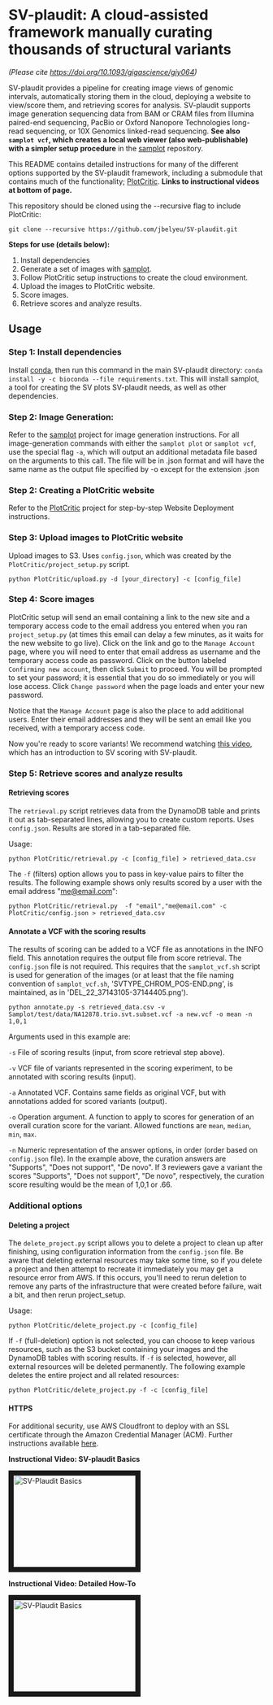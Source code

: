 # SV-plaudit: A cloud-assisted framework manually curating thousands of structural variants
*(Please cite https://doi.org/10.1093/gigascience/giy064)*

SV-plaudit provides a pipeline for creating image views of genomic intervals, automatically storing them in the cloud, deploying a website to view/score them, and retrieving scores for analysis. SV-plaudit supports image generation sequencing data from BAM or CRAM files from Illumina paired-end sequencing, PacBio or Oxford Nanopore Technologies long-read sequencing, or 10X Genomics linked-read sequencing. **See also `samplot vcf`, which creates a local web viewer (also web-publishable) with a simpler setup procedure** in the [samplot](https://github.com/jbelyeu/samplot) repository.

This README contains detailed instructions for many of the different options supported by the SV-plaudit framework, including a submodule that contains much of the functionality; [PlotCritic](https://github.com/jbelyeu/PlotCritic). **Links to instructional videos at bottom of page.**


This repository should be cloned using the --recursive flag to include PlotCritic:
```
git clone --recursive https://github.com/jbelyeu/SV-plaudit.git
```

**Steps for use (details below):**
1. Install dependencies
2. Generate a set of images with [samplot](https://github.com/jbelyeu/samplot).
2. Follow PlotCritic setup instructions to create the cloud environment.
3. Upload the images to PlotCritic website.
4. Score images.
5. Retrieve scores and analyze results.

## Usage 
### Step 1: Install dependencies
Install [conda](https://docs.conda.io/en/latest/), then run this command in the main SV-plaudit directory: `conda install -y -c bioconda --file requirements.txt`.
This will install samplot, a tool for creating the SV plots SV-plaudit needs, as well as other dependencies.

### Step 2: Image Generation: 
Refer to the [samplot](https://github.com/jbelyeu/samplot) project for image generation instructions. For all image-generation commands with either the `samplot plot` or `samplot vcf`, use the special flag `-a`, which will output an additional metadata file based on the arguments to this call. The file will be in .json format and will have the same name as the output file specified by -o except for the extension .json

### Step 2: Creating a PlotCritic website
Refer to the [PlotCritic](https://github.com/jbelyeu/PlotCritic) project for step-by-step Website Deployment instructions.

### Step 3: Upload images to PlotCritic website

Upload images to S3. Uses `config.json`, which was created by the `PlotCritic/project_setup.py` script.
```
python PlotCritic/upload.py -d [your_directory] -c [config_file]
```
### Step 4: Score images
PlotCritic setup will send an email containing a link to the new site and a temporary access code to the email address you entered when you ran `project_setup.py` (at times this email can delay a few minutes, as it waits for the new website to go live). Click on the link and go to the `Manage Account` page, where you will need to enter that email address as username and the temporary access code as password. Click on the button labeled `Confirming new account`, then click `Submit` to proceed. You will be prompted to set your password; it is essential that you do so immediately or you will lose access. Click `Change password` when the page loads and enter your new password.

Notice that the `Manage Account` page is also the place to add additional users. Enter their email addresses and they will be sent an email like you received, with a temporary access code.

Now you're ready to score variants! We recommend watching [this video](https://www.youtube.com/watch?v=ono8kHMKxDs), which has an introduction to SV scoring with SV-plaudit.

### Step 5: Retrieve scores and analyze results

#### Retrieving scores
The `retrieval.py` script retrieves data from the DynamoDB table and prints it out as tab-separated lines, allowing you to create custom reports. Uses `config.json`. Results are stored in a tab-separated file.

Usage:
```
python PlotCritic/retrieval.py -c [config_file] > retrieved_data.csv
```

The `-f` (filters) option allows you to pass in key-value pairs to filter the results. 
The following example shows only results scored by a user with the email address "me@email.com":
```
python PlotCritic/retrieval.py  -f "email","me@email.com" -c PlotCritic/config.json > retrieved_data.csv
```

#### Annotate a VCF with the scoring results
The results of scoring can be added to a VCF file as annotations in the INFO field. This annotation requires the output file from score retrieval. The `config.json` file is not required. This requires that the `samplot_vcf.sh` script is used for generation of the images (or at least that the file naming convention of `samplot_vcf.sh`, 'SVTYPE_CHROM_POS-END.png', is maintained, as in 'DEL_22_37143105-37144405.png').
```
python annotate.py -s retrieved_data.csv -v Samplot/test/data/NA12878.trio.svt.subset.vcf -a new.vcf -o mean -n 1,0,1
```
Arguments used in this example are:

`-s` File of scoring results (input, from score retrieval step above).

`-v` VCF file of variants represented in the scoring experiment, to be annotated with scoring results (input).

`-a` Annotated VCF. Contains same fields as original VCF, but with annotations added for scored variants (output).

`-o` Operation argument. A function to apply to scores for generation of an overall curation score for the variant. Allowed functions are `mean`, `median`,  `min`, `max`.

`-n` Numeric representation of the answer options, in order (order based on `config.json` file). In the example above,  the curation answers are "Supports", "Does not support", "De novo". If 3 reviewers gave a variant the scores "Supports", "Does not support", "De novo", respectively, the curation score resulting would be the mean of 1,0,1 or .66.


### Additional options
#### Deleting a project
The `delete_project.py` script allows you to delete a project to clean up after finishing, using configuration information from the `config.json` file. Be aware that deleting external resources may take some time, so if you delete a project and then attempt to recreate it immediately you may get a resource error from AWS. If this occurs, you'll need to rerun deletion to remove any parts of the infrastructure that were created before failure, wait a bit, and then rerun project_setup.

Usage:
```
python PlotCritic/delete_project.py -c [config_file]
```

If `-f` (full-deletion) option is not selected, you can choose to keep various resources, such as the S3 bucket containing your images and the DynamoDB tables with scoring results. If `-f` is selected, however, all external resources will be deleted permanently.
The following example deletes the entire project and all related resources:
```
python PlotCritic/delete_project.py -f -c [config_file]
```

#### HTTPS
For additional security, use AWS Cloudfront to deploy with an SSL certificate through the Amazon Credential Manager (ACM). Further instructions available [here](http://docs.aws.amazon.com/AmazonCloudFront/latest/DeveloperGuide/GettingStarted.html).


**Instructional Video: SV-plaudit Basics**

<a href="http://www.youtube.com/watch?feature=player_embedded&v=ono8kHMKxDs" target="_blank"><img src="http://img.youtube.com/vi/ono8kHMKxDs/0.jpg" 
alt="SV-Plaudit Basics" width="240" height="180" border="10" /></a>

**Instructional Video: Detailed How-To**

<a href="http://www.youtube.com/watch?feature=player_embedded&v=phD-GdkOwiY" target="_blank"><img src="http://img.youtube.com/vi/phD-GdkOwiY/0.jpg" 
alt="SV-Plaudit Basics" width="240" height="180" border="10" /></a>
